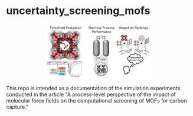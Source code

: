 # uncertainty_screening_mofs

<p align="center">
  <img src="https://github.com/ConorNCleeton/uncertainty_screening_mofs/blob/main/images/TOC.tif" height="150">
</p>


This repo is intended as a documentation of the simulation experiments conducted in the article "A process-level perspective of the impact of molecular force fields on the computational screening of MOFs for carbon capture." 



